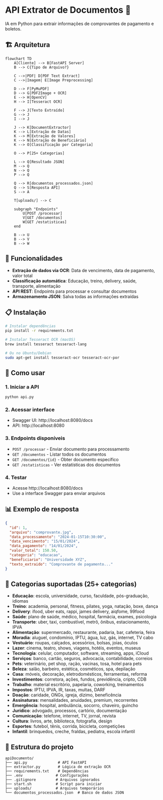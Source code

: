 # API Extrator de Documentos 🤖

IA em Python para extrair informações de comprovantes de pagamento e boletos.

## 🏗️ Arquitetura

```mermaid
flowchart TD
    A[Cliente] --> B[FastAPI Server]
    B --> C{Tipo de Arquivo?}
    
    C -->|PDF| D[PDF Text Extract]
    C -->|Imagem| E[Image Preprocessing]
    
    D --> F[PyMuPDF]
    D --> G[PDF2Image + OCR]
    E --> H[OpenCV]
    H --> I[Tesseract OCR]
    
    F --> J[Texto Extraído]
    G --> J
    I --> J
    
    J --> K[DocumentExtractor]
    K --> L[Extração de Datas]
    K --> M[Extração de Valores]
    K --> N[Extração de Beneficiário]
    K --> O[Classificação por Categoria]
    
    O --> P[25+ Categorias]
    
    L --> Q[Resultado JSON]
    M --> Q
    N --> Q
    P --> Q
    
    Q --> R[documentos_processados.json]
    Q --> S[Resposta API]
    S --> A
    
    T[uploads/] --> C
    
    subgraph "Endpoints"
        U[POST /processar]
        V[GET /documentos]
        W[GET /estatisticas]
    end
    
    B --> U
    B --> V
    B --> W
```

## 🚀 Funcionalidades

- **Extração de dados via OCR**: Data de vencimento, data de pagamento, valor total
- **Classificação automática**: Educação, treino, delivery, saúde, transporte, alimentação
- **API REST**: Endpoints para processar e consultar documentos
- **Armazenamento JSON**: Salva todas as informações extraídas

## 📋 Instalação

```bash
# Instalar dependências
pip install -r requirements.txt

# Instalar Tesseract OCR (macOS)
brew install tesseract tesseract-lang

# Ou no Ubuntu/Debian
sudo apt-get install tesseract-ocr tesseract-ocr-por
```

## 🔧 Como usar

### 1. Iniciar a API
```bash
python api.py
```

### 2. Acessar interface
- Swagger UI: http://localhost:8080/docs
- API: http://localhost:8080

### 3. Endpoints disponíveis

- `POST /processar` - Enviar documento para processamento
- `GET /documentos` - Listar todos os documentos
- `GET /documentos/{id}` - Obter documento específico
- `GET /estatisticas` - Ver estatísticas dos documentos

### 4. Testar
- Acesse http://localhost:8080/docs
- Use a interface Swagger para enviar arquivos

## 📊 Exemplo de resposta

```json
{
  "id": 1,
  "arquivo": "comprovante.jpg",
  "data_processamento": "2024-01-15T10:30:00",
  "data_vencimento": "15/01/2024",
  "data_pagamento": "14/01/2024",
  "valor_total": 150.50,
  "categoria": "educacao",
  "beneficiario": "Universidade XYZ",
  "texto_extraido": "Comprovante de pagamento..."
}
```

## 🎯 Categorias suportadas (25+ categorias)

- **Educação**: escola, universidade, curso, faculdade, pós-graduação, idiomas
- **Treino**: academia, personal, fitness, pilates, yoga, natação, boxe, dança
- **Delivery**: ifood, uber eats, rappi, james delivery, aiqfome, 99food
- **Saúde**: plano de saúde, médico, hospital, farmácia, exames, psicologia
- **Transporte**: uber, taxi, combustível, metrô, ônibus, estacionamento, IPVA
- **Alimentação**: supermercado, restaurante, padaria, bar, cafeteria, feira
- **Moradia**: aluguel, condomínio, IPTU, água, luz, gás, internet, TV cabo
- **Vestuário**: roupas, calçados, acessórios, bolsas, joias, óculos
- **Lazer**: cinema, teatro, shows, viagens, hotéis, eventos, museus
- **Tecnologia**: celular, computador, software, streaming, apps, iCloud
- **Serviços**: banco, cartão, seguros, advocacia, contabilidade, correios
- **Pets**: veterinário, pet shop, ração, vacinas, tosa, hotel para pets
- **Beleza**: salão, barbeiro, estética, cosméticos, spa, depilação
- **Casa**: móveis, decoração, eletrodomésticos, ferramentas, reforma
- **Investimentos**: corretora, ações, fundos, previdência, cripto, CDB
- **Trabalho**: material escritório, papelaria, coworking, treinamentos
- **Impostos**: IPTU, IPVA, IR, taxas, multas, DARF
- **Doação**: caridade, ONGs, igreja, dízimo, beneficência
- **Assinaturas**: mensalidades, anuidades, premium, recorrentes
- **Emergência**: hospital, ambulância, socorro, chaveiro, guincho
- **Jurídico**: advogado, processos, cartório, documentação
- **Comunicação**: telefone, internet, TV, jornal, revista
- **Cultura**: livros, arte, biblioteca, fotografia, design
- **Esportes**: futebol, tênis, corrida, bicicleta, competições
- **Infantil**: brinquedos, creche, fraldas, pediatra, escola infantil

## 📁 Estrutura do projeto

```
apiDocumento/
├── api.py              # API FastAPI
├── extractor.py        # Lógica de extração OCR
├── requirements.txt    # Dependências
├── .env               # Configurações
├── .gitignore         # Arquivos ignorados
├── start.sh           # Script para iniciar
├── uploads/           # Arquivos temporários
└── documentos_processados.json  # Banco de dados JSON
```